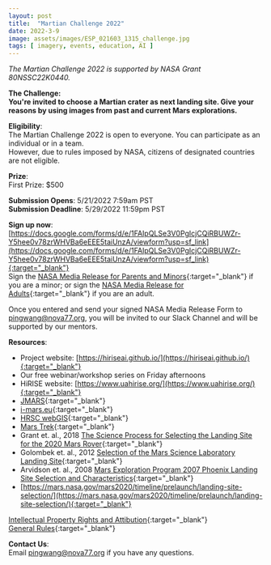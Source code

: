 ```yaml
---
layout: post
title:  "Martian Challenge 2022"  
date: 2022-3-9  
image: assets/images/ESP_021603_1315_challenge.jpg  
tags: [ imagery, events, education, AI ]
---
```


*The Martian Challenge 2022 is supported by NASA Grant 80NSSC22K0440.*

**The Challenge:**  
**You're invited to choose a Martian crater as next landing site. Give your reasons by using images from past and current Mars explorations.**  

**Eligibility**:  
The Martian Challenge 2022 is open to everyone. You can participate as an individual or in a team.    
However, due to rules imposed by NASA, citizens of designated countries are not eligible.  

**Prize**:  
First Prize: $500  

**Submission Opens**: 5/21/2022 7:59am PST  
**Submission Deadline**: 5/29/2022 11:59pm PST  

**Sign up now**:  
[https://docs.google.com/forms/d/e/1FAIpQLSe3V0PgIcjCQiRBUWZr-Y5hee0v78zrWHVBa6eEEE5taiUnzA/viewform?usp=sf_link](https://docs.google.com/forms/d/e/1FAIpQLSe3V0PgIcjCQiRBUWZr-Y5hee0v78zrWHVBa6eEEE5taiUnzA/viewform?usp=sf_link){:target="_blank"}  
Sign the [NASA Media Release for Parents and Minors](https://drive.google.com/file/d/1-g2IpDTIaOEPmSwG_QyQtxADubgEdbnc/view?usp=sharing){:target="_blank"} if you are a minor; or sign the [NASA Media Release for Adults](https://drive.google.com/file/d/1FRfAGDAfHXiPHfy3X-SwTvCkgJZZmEkG/view?usp=sharing){:target="_blank"} if you are an adult.  

Once you entered and send your signed NASA Media Release Form to pingwang@nova77.org, you will be invited to our Slack Channel and will be supported by our mentors.  

**Resources**:
- Project website: [https://hiriseai.github.io/](https://hiriseai.github.io/){:target="_blank"}
- Our free webinar/workshop series on Friday afternoons
- HiRISE website: [https://www.uahirise.org/](https://www.uahirise.org/){:target="_blank"}
- [JMARS](https://jmars.asu.edu/){:target="_blank"}
- [i-mars.eu](http://i-mars.eu/){:target="_blank"}
- [HRSC webGIS](https://maps.planet.fu-berlin.de/#map=2/8242426.48/-458427.09){:target="_blank"}
- [Mars Trek](https://trek.nasa.gov/mars/#v=0.1&x=0&y=0&z=1&p=urn%3Aogc%3Adef%3Acrs%3AEPSG%3A%3A104905&d=&locale=&b=mars&e=-209.0039023513317%2C-118.82812278343165%2C209.0039023513317%2C118.82812278343165&sfz=&w=){:target="_blank"}
- Grant et. al., 2018 [The Science Process for Selecting the Landing Site for the 2020 Mars Rover](https://www.sciencedirect.com/science/article/abs/pii/S0032063318301077){:target="_blank"}
- Golombek et. al., 2012 [Selection of the Mars Science Laboratory Landing Site](https://link.springer.com/article/10.1007/s11214-012-9916-y){:target="_blank"}
- Arvidson et. al., 2008 [Mars Exploration Program 2007 Phoenix Landing Site Selection and Characteristics](https://agupubs.onlinelibrary.wiley.com/doi/full/10.1029/2007JE003021){:target="_blank"}
- [https://mars.nasa.gov/mars2020/timeline/prelaunch/landing-site-selection/](https://mars.nasa.gov/mars2020/timeline/prelaunch/landing-site-selection/){:target="_blank"}

[Intellectual Property Rights and Attibution](https://drive.google.com/file/d/1_ShWtcoqlKDwF5p--BFZVyit1NRdGBCM/view?usp=sharing){:target="_blank"}  
[General Rules](https://drive.google.com/file/d/1hdZIE4L6eCdbibZsSwBxt05h_4uoFc_I/view?usp=sharing){:target="_blank"}

**Contact Us**:  
Email pingwang@nova77.org if you have any questions. 





 